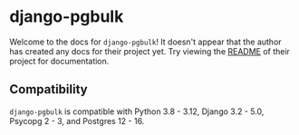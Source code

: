 # django-pgbulk

Welcome to the docs for `django-pgbulk`! It doesn't appear that the author has created any docs for their project yet. Try viewing the [README](https://github.com/Opus10/django-pgbulk) of their project for documentation.

## Compatibility

`django-pgbulk` is compatible with Python 3.8 - 3.12, Django 3.2 - 5.0, Psycopg 2 - 3, and Postgres 12 - 16.
